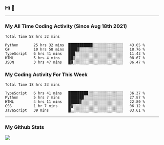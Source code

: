 ### Hi 🙂

---

### My All Time Coding Activity (Since Aug 18th 2021)
<!--START_SECTION:waka-all-->
```text
Total Time 58 hrs 32 mins

Python       25 hrs 32 mins  ███████████░░░░░░░░░░░░░░   43.65 % 
C#           10 hrs 58 mins  ████▓░░░░░░░░░░░░░░░░░░░░   18.76 % 
TypeScript   6 hrs 41 mins   ███░░░░░░░░░░░░░░░░░░░░░░   11.43 % 
HTML         5 hrs 4 mins    ██▒░░░░░░░░░░░░░░░░░░░░░░   08.67 % 
JSON         3 hrs 47 mins   █▓░░░░░░░░░░░░░░░░░░░░░░░   06.47 % 
```
<!--END_SECTION:waka-all-->

### My Coding Activity For This Week
<!--START_SECTION:waka-week-->
```text
Total Time 18 hrs 23 mins

TypeScript   6 hrs 41 mins   █████████░░░░░░░░░░░░░░░░   36.37 % 
Python       5 hrs 7 mins    ███████░░░░░░░░░░░░░░░░░░   27.87 % 
HTML         4 hrs 11 mins   █████▓░░░░░░░░░░░░░░░░░░░   22.80 % 
CSS          1 hr 7 mins     █▓░░░░░░░░░░░░░░░░░░░░░░░   06.12 % 
JavaScript   39 mins         █░░░░░░░░░░░░░░░░░░░░░░░░   03.61 % 
```
<!--END_SECTION:waka-week-->

---

### My Github Stats
![](https://github-readme-stats.vercel.app/api?username=eroxl&count_private=true&show_icons=true&include_all_commits=true&theme=onedark)
